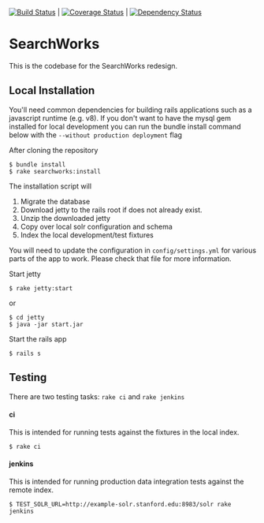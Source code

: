 [![Build Status](https://travis-ci.org/sul-dlss/SearchWorks.svg?branch=master)](https://travis-ci.org/sul-dlss/SearchWorks) | [![Coverage Status](https://coveralls.io/repos/sul-dlss/SearchWorks/badge.png)](https://coveralls.io/r/sul-dlss/SearchWorks) |
[![Dependency Status](https://gemnasium.com/sul-dlss/SearchWorks.svg)](https://gemnasium.com/sul-dlss/SearchWorks)

# SearchWorks

This is the codebase for the SearchWorks redesign.

## Local Installation

You'll need common dependencies for building rails applications such as a javascript runtime (e.g. v8).  If you don't want to have the mysql gem installed for local development you can run the bundle install command below with the `--without production deployment` flag

After cloning the repository

    $ bundle install
    $ rake searchworks:install

The installation script will

1. Migrate the database
2. Download jetty to the rails root if does not already exist.
3. Unzip the downloaded jetty
4. Copy over local solr configuration and schema
5. Index the local development/test fixtures

You will need to update the configuration in `config/settings.yml` for various parts of the app to work.  Please check that file for more information.

Start jetty

    $ rake jetty:start

or

    $ cd jetty
    $ java -jar start.jar

Start the rails app

    $ rails s

## Testing

There are two testing tasks: `rake ci` and `rake jenkins`

#### ci

This is intended for running tests against the fixtures in the local index.

    $ rake ci

#### jenkins

This is intended for running production data integration tests against the remote index.

    $ TEST_SOLR_URL=http://example-solr.stanford.edu:8983/solr rake jenkins
